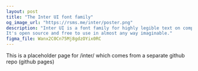 ```yaml
---
layout: post
title: "The Inter UI font family"
og_image_url: "https://rsms.me/inter/poster.png"
description: "Inter UI is a font family for highly legible text on computer screens.
It's open source and free to use in almost any way imaginable."
figma_file: Wanx2C0Cn75Mj8gdzOYix0RC
---
```


This is a placeholder page for /inter/ which comes from a separate github repo (github pages)
